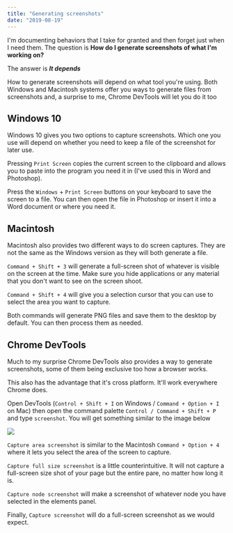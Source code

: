 ```yaml
---
title: "Generating screenshots"
date: "2019-08-19"
---
```


I'm documenting behaviors that I take for granted and then forget just when I need them. The question is **How do I generate screenshots of what I'm working on?**

The answer is **_It depends_**

How to generate screenshots will depend on what tool you're using. Both Windows and Macintosh systems offer you ways to generate files from screenshots and, a surprise to me, Chrome DevTools will let you do it too

## Windows 10

Windows 10 gives you two options to capture screenshots. Which one you use will depend on whether you need to keep a file of the screenshot for later use.

Pressing `Print Screen` copies the current screen to the clipboard and allows you to paste into the program you need it in (I've used this in Word and Photoshop).

Press the `Windows` + `Print Screen` buttons on your keyboard to save the screen to a file. You can then open the file in Photoshop or insert it into a Word document or where you need it.

## Macintosh

Macintosh also provides two different ways to do screen captures. They are not the same as the Windows version as they will both generate a file.

`Command + Shift + 3` will generate a full-screen shot of whatever is visible on the screen at the time. Make sure you hide applications or any material that you don't want to see on the screen shoot.

`Command + Shift + 4` will give you a selection cursor that you can use to select the area you want to capture.

Both commands will generate PNG files and save them to the desktop by default. You can then process them as needed.

## Chrome DevTools

Much to my surprise Chrome DevTools also provides a way to generate screenshots, some of them being exclusive too how a browser works.

This also has the advantage that it's cross platform. It'll work everywhere Chrome does.

Open DevTools (`Control + Shift + I` on Windows / `Command + Option + I` on Mac) then open the command palette `Control / Command + Shift + P` and type `screenshot`. You will get something similar to the image below

![](/images/2019/08/chrome-screen-shot-capture.png)

`Capture area screenshot` is similar to the Macintosh `Command + Option + 4` where it lets you select the area of the screen to capture.

`Capture full size screenshot` is a little counterintuitive. It will not capture a full-screen size shot of your page but the entire pare, no matter how long it is.

`Capture node screenshot` will make a screenshot of whatever node you have selected in the elements panel.

Finally, `Capture screenshot` will do a full-screen screenshot as we would expect.
